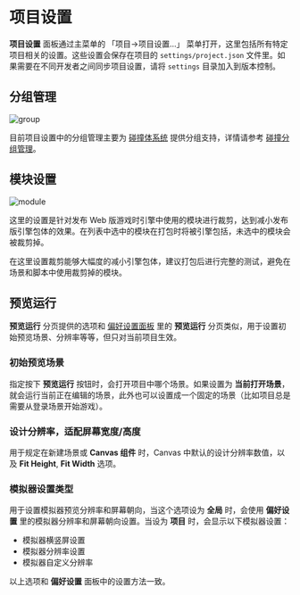# 项目设置

**项目设置** 面板通过主菜单的 「项目->项目设置...」 菜单打开，这里包括所有特定项目相关的设置。这些设置会保存在项目的 `settings/project.json` 文件里。如果需要在不同开发者之间同步项目设置，请将 `settings` 目录加入到版本控制。


## 分组管理

![group](group.jpg)

目前项目设置中的分组管理主要为 [碰撞体系统](../../physics/collision/index.md) 提供分组支持，详情请参考 [碰撞分组管理](../../physics/collision/collision-group.md)。

## 模块设置

![module](module.jpg)

这里的设置是针对发布 Web 版游戏时引擎中使用的模块进行裁剪，达到减小发布版引擎包体的效果。在列表中选中的模块在打包时将被引擎包括，未选中的模块会被裁剪掉。

在这里设置裁剪能够大幅度的减小引擎包体，建议打包后进行完整的测试，避免在场景和脚本中使用裁剪掉的模块。

## 预览运行

**预览运行** 分页提供的选项和 [偏好设置面板](preferences.md) 里的 **预览运行** 分页类似，用于设置初始预览场景、分辨率等等，但只对当前项目生效。

### 初始预览场景

指定按下 **预览运行** 按钮时，会打开项目中哪个场景。如果设置为 **当前打开场景**，就会运行当前正在编辑的场景，此外也可以设置成一个固定的场景（比如项目总是需要从登录场景开始游戏）。

### 设计分辨率，适配屏幕宽度/高度

用于规定在新建场景或 **Canvas 组件** 时，Canvas 中默认的设计分辨率数值，以及 **Fit Height**, **Fit Width** 选项。

### 模拟器设置类型

用于设置模拟器预览分辨率和屏幕朝向，当这个选项设为 **全局** 时，会使用 **偏好设置** 里的模拟器分辨率和屏幕朝向设置。当设为 **项目** 时，会显示以下模拟器设置：

- 模拟器横竖屏设置
- 模拟器分辨率设置
- 模拟器自定义分辨率

以上选项和 **偏好设置** 面板中的设置方法一致。

